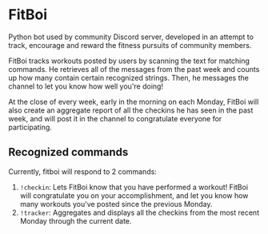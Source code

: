 # FitBoi

Python bot used by community Discord server, developed in an attempt to track, encourage and reward the fitness pursuits of community members.

FitBoi tracks workouts posted by users by scanning the text for matching commands. He retrieves all of the messages from the past week and counts up how many contain certain recognized strings. Then, he messages the channel to let you know how well you're doing!

At the close of every week, early in the morning on each Monday, FitBoi will also create an aggregate report of all the checkins he has seen in the past week, and will post it in the channel to congratulate everyone for participating.

## Recognized commands

Currently, fitboi will respond to 2 commands:
1. `!checkin`: Lets FitBoi know that you have performed a workout! FitBoi will congratulate you on your accomplishment, and let you know how many workouts you've posted since the previous Monday.
2. `!tracker`: Aggregates and displays all the checkins from the most recent Monday through the current date.
